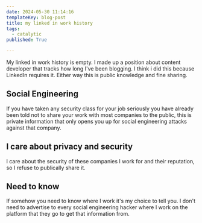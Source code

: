 ```yaml
---
date: 2024-05-30 11:14:16
templateKey: blog-post
title: my linked in work history
tags:
  - catalytic
published: True

---
```


My linked in work history is empty.  I made up a position about content
developer that tracks how long I've been blogging.  I think i did this because
LinkedIn requires it.  Either way this is public knowledge and fine sharing.

## Social Engineering

If you have taken any security class for your job seriously you have already
been told not to share your work with most companies to the public, this is
private information that only opens you up for social engineering attacks
against that company.

## I care about privacy and security

I care about the security of these companies I work for and their reputation,
so I refuse to publically share it.

## Need to know

If somehow you need to know where I work it's my choice to tell you.  I don't
need to advertise to every social engineering hacker where I work on the
platform that they go to get that information from.
